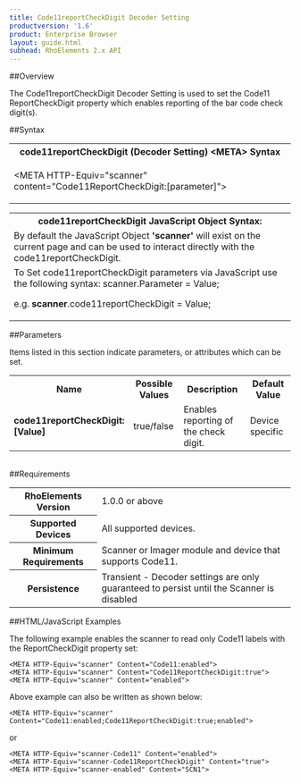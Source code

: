 ```yaml
---
title: Code11reportCheckDigit Decoder Setting
productversion: '1.6'
product: Enterprise Browser
layout: guide.html
subhead: RhoElements 2.x API
---
```


##Overview

The Code11reportCheckDigit Decoder Setting is used to set the Code11 ReportCheckDigit property which enables reporting of the bar code check digit(s).

##Syntax

<table class="re-table"><tr><th class="tableHeading">code11reportCheckDigit (Decoder Setting) &lt;META&gt; Syntax
</th></tr><tr><td class="clsSyntaxCells clsOddRow"><p>&lt;META HTTP-Equiv="scanner" content="Code11ReportCheckDigit:[parameter]"&gt;</p></td></tr></table>
<table class="re-table"><tr><th class="tableHeading">code11reportCheckDigit JavaScript Object Syntax:</th></tr><tr><td class="clsSyntaxCells clsOddRow">
By default the JavaScript Object <b>'scanner'</b> will exist on the current page and can be used to interact directly with the code11reportCheckDigit.
</td></tr><tr><td class="clsSyntaxCells clsEvenRow">
To Set code11reportCheckDigit parameters via JavaScript use the following syntax: scanner.Parameter = Value;
<P />e.g. <b>scanner</b>.code11reportCheckDigit = Value;
</td></tr></table>

##Parameters


Items listed in this section indicate parameters, or attributes which can be set.
<table class="re-table"><col width="20%" /><col width="20%" /><col width="38%" /><col width="22%" /><tr><th class="tableHeading">Name</th><th class="tableHeading">Possible Values</th><th class="tableHeading">Description</th><th class="tableHeading">Default Value</th></tr><tr><td class="clsSyntaxCells clsOddRow"><b>code11reportCheckDigit:[Value]
</b></td><td class="clsSyntaxCells clsOddRow">true/false</td><td class="clsSyntaxCells clsOddRow">Enables reporting of the check digit.</td><td class="clsSyntaxCells clsOddRow">Device specific</td></tr></table>
<table class="re-table"><col width="78%" /><col width="8%" /><col width="1%" /><col width="5%" /><col width="1%" /><col width="5%" /><col width="2%" /></table>





##Requirements

<table class="re-table"><tr><th class="tableHeading">RhoElements Version</th><td class="clsSyntaxCell clsEvenRow">1.0.0 or above
</td></tr><tr><th class="tableHeading">Supported Devices</th><td class="clsSyntaxCell clsOddRow">All supported devices.</td></tr><tr><th class="tableHeading">Minimum Requirements</th><td class="clsSyntaxCell clsOddRow">Scanner or Imager module and device that supports Code11.</td></tr><tr><th class="tableHeading">Persistence</th><td class="clsSyntaxCell clsEvenRow">Transient - Decoder settings are only guaranteed to persist until the Scanner is disabled</td></tr></table>


##HTML/JavaScript Examples

The following example enables the scanner to read only Code11 labels with the ReportCheckDigit property set:

	<META HTTP-Equiv="scanner" Content="Code11:enabled">
	<META HTTP-Equiv="scanner" Content="Code11ReportCheckDigit:true">
	<META HTTP-Equiv="scanner" Content="enabled">
	
Above example can also be written as shown below:

	<META HTTP-Equiv="scanner" Content="Code11:enabled;Code11ReportCheckDigit:true;enabled">
	
or

	<META HTTP-Equiv="scanner-Code11" Content="enabled">
	<META HTTP-Equiv="scanner-Code11ReportCheckDigit" Content="true">
	<META HTTP-Equiv="scanner-enabled" Content="SCN1">
	






